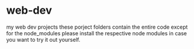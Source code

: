 # web-dev
my web dev projects
these porject folders contain the entire code except for the node_modules please install the respective node modules in case you want to try it out yourself.

